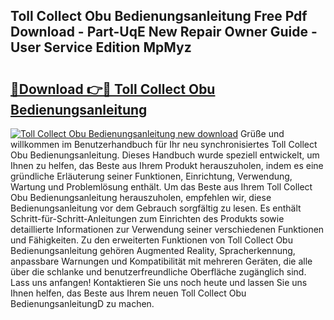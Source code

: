 ## Toll Collect Obu Bedienungsanleitung Free Pdf Download - Part-UqE New Repair Owner Guide - User Service Edition MpMyz

# <h2><a href="http://df61u8b.blite.top/?on=Toll+Collect+Obu+Bedienungsanleitung">🔗Download 👉🔴 Toll Collect Obu Bedienungsanleitung</a></h2>

[![Toll Collect Obu Bedienungsanleitung new download](https://i.imgur.com/lujVjoI.png)](http://df61u8b.blite.top/?on=Toll+Collect+Obu+Bedienungsanleitung)
Grüße und willkommen im Benutzerhandbuch für Ihr neu synchronisiertes Toll Collect Obu Bedienungsanleitung. Dieses Handbuch wurde speziell entwickelt, um Ihnen zu helfen, das Beste aus Ihrem Produkt herauszuholen, indem es eine gründliche Erläuterung seiner Funktionen, Einrichtung, Verwendung, Wartung und Problemlösung enthält. Um das Beste aus Ihrem Toll Collect Obu Bedienungsanleitung herauszuholen, empfehlen wir, diese Bedienungsanleitung vor dem Gebrauch sorgfältig zu lesen. Es enthält Schritt-für-Schritt-Anleitungen zum Einrichten des Produkts sowie detaillierte Informationen zur Verwendung seiner verschiedenen Funktionen und Fähigkeiten. Zu den erweiterten Funktionen von Toll Collect Obu Bedienungsanleitung gehören Augmented Reality, Spracherkennung, anpassbare Warnungen und Kompatibilität mit mehreren Geräten, die alle über die schlanke und benutzerfreundliche Oberfläche zugänglich sind. Lass uns anfangen! Kontaktieren Sie uns noch heute und lassen Sie uns Ihnen helfen, das Beste aus Ihrem neuen Toll Collect Obu BedienungsanleitungD zu machen.
